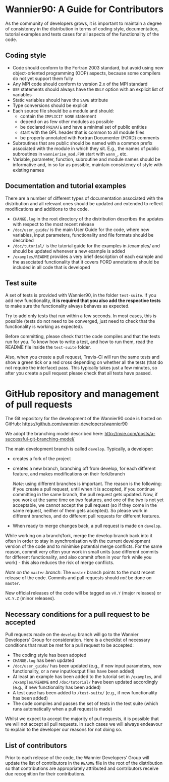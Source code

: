 # Wannier90: A Guide for Contributors

As the community of developers grows, it is important to maintain a degree of consistency in the distribution in terms of coding style, documentation, tutorial examples and tests cases for all aspects of the functionality of the code.

## Coding style
* Code should conform to the Fortran 2003 standard, but avoid using new object-oriented programming (OOP) aspects, because some compilers do not yet support them fully
* Any MPI code should conform to version 2.x of the MPI standard
* `USE` statements should always have the `ONLY` option with an explicit list of variables
* Static variables should have the `SAVE` attribute
* Type conversions should be explicit
* Each source file should be a module and should:
  - contain the `IMPLICIT NONE` statement
  - depend on as few other modules as possible
  - be declared `PRIVATE` and have a minimal set of public entities
  - start with the GPL header that is common to all module files
  - be properly annotated with Fortran Documenter (FORD) comments
* Subroutines that are public should be named with a common prefix associated with the module in which they sit. E.g., the names of public subroutines in `wannierise_mod.F90` start with `wann_`, etc.
* Variable, parameter, function, subroutine and module names should be informative and, in so far as possible, maintain consistency of style with existing names

## Documentation and tutorial examples
There are a number of different types of documentation associated with the distribution and all relevant ones should be updated and extended to reflect modifications and additions to the code.
* `CHANGE.log` in the root directory of the distribution describes the updates with respect to the most recent release
* `/doc/user_guide/` is the main User Guide for the code, where new variables, input parameters, functionality and file formats should be described
* `/doc/tutorial/` is the tutorial guide for the examples in /examples/ and should be updated whenever a new example is added
* `/examples/README` provides a very brief description of each example and the associated functionality that it covers
FORD annotations should be included in all code that is developed

## Test suite
A set of tests is provided with Wannier90, in the folder `test-suite`.
If you add new functionality, **it is required that you also add the respective tests** to make sure the functionality always behaves as expected. 

Try to add only tests that run within a few seconds. In most cases, this is possible (tests do not need to be converged, just need to check that the functionality is working as expected).

Before committing, please check that the code compiles and that the tests run for you. To know how to write a test, and how to run them, read the README file inside the `test-suite` folder.

Also, when you create a pull request, Travis-CI will run the same tests and show a green tick or a red cross depending on whether all the tests (that do not require the interface) pass. This typically takes just a few minutes, so after you create a pull request please check that all tests have passed.

# GitHub repository and management of pull requests

The Git repository for the development of the Wannier90 code is hosted on GitHub:
https://github.com/wannier-developers/wannier90

We adopt the branching model described here:
http://nvie.com/posts/a-successful-git-branching-model/

The main development branch is called `develop`. Typically, a developer:
* creates a fork of the project
* creates a new branch, branching off from develop, for each different feature, and makes modifications on their fork/branch
 
  *Note*: using different branches is important. The reason is the following: if you create a pull request, until when it is accepted, if you continue committing in the same branch, the pull request gets updated. Now, if you work at the same time on two features, and one of the two is not yet acceptable, we cannot accept the pull request (so if they come in the same request, neither of them gets accepted). So please work in different branches, and do different pull requests for different features.
* When ready to merge changes back, a pull request is made on `develop`.

While working on a branch/fork, merge the develop branch back into it often in order to stay in synchronisation with the current development version of the code and to minimise potential merge conflicts. For the same reason, commit very often your work in small units (use different commits for different functionality, and also commit often in your fork while you work) - this also reduces the risk of merge conflicts.

*Note on the `master` branch*: The `master` branch points to the most recent release of the code. Commits and pull requests should *not* be done on `master`.

New official releases of the code will be tagged as `vX.Y` (major releases) or `vX.Y.Z` (minor releases).

## Necessary conditions for a pull request to be accepted
Pull requests made on the `develop` branch will go to the Wannier Developers' Group for consideration. Here is a checklist of necessary conditions that must be met for a pull request to be accepted:

* The coding style has been adopted
* `CHANGE.log` has been updated 
* `/doc/user_guide/` has been updated (e.g., if new input parameters, new functionality, or a new input/output files have been added)
* At least an example has been added to the tutorial set in `/examples`, and `/examples/README` and `/doc/tutorial/` have been updated accordingly (e.g., if new functionality has been added)
* A test case has been added to `/test-suite/` (e.g., if new functionality has been added)
* The code compiles and passes the set of tests in the test suite (which runs automatically when a pull request is made)

Whilst we expect to accept the majority of pull requests, it is possible that we will not accept all pull requests. In such cases we will always endeavour to explain to the developer our reasons for not doing so.

## List of contributors
Prior to each release of the code, the Wannier Developers’ Group will update the list of contributors in the `README` file in the root of the distribution so that contributions are appropriately attributed and contributors receive due recognition for their contributions. 
